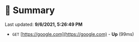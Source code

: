 # 📖 Summary
Last updated: **9/6/2021, 5:26:49 PM**

- `GET` [https://google.com](https://google.com) - **Up** (99ms)
